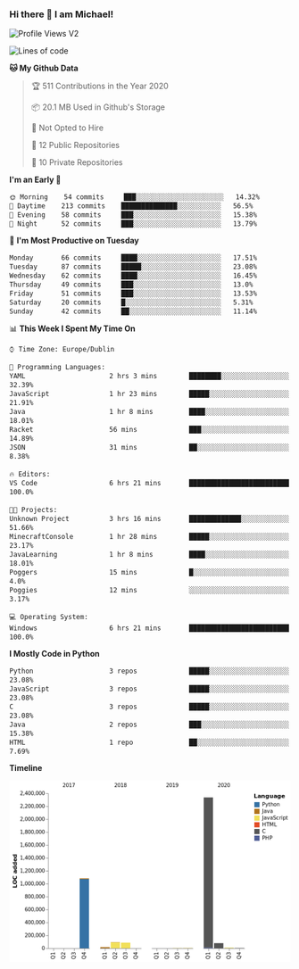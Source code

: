 ### Hi there 👋 I am Michael!

![Profile Views V2](https://komarev.com/ghpvc/?username=AppDevMichael)

<!--START_SECTION:waka-->
![Lines of code](https://img.shields.io/badge/From%20Hello%20World%20I%27ve%20Written-11.8%20million%20lines%20of%20code-blue)

**🐱 My Github Data** 

> 🏆 511 Contributions in the Year 2020
 > 
> 📦 20.1 MB Used in Github's Storage 
 > 
> 🚫 Not Opted to Hire
 > 
> 📜 12 Public Repositories
 > 
> 🔑 10 Private Repositories 

**I'm an Early 🐤** 

```text
🌞 Morning    54 commits     ███░░░░░░░░░░░░░░░░░░░░░░   14.32% 
🌆 Daytime    213 commits    ██████████████░░░░░░░░░░░   56.5% 
🌃 Evening    58 commits     ███░░░░░░░░░░░░░░░░░░░░░░   15.38% 
🌙 Night      52 commits     ███░░░░░░░░░░░░░░░░░░░░░░   13.79%

```
📅 **I'm Most Productive on Tuesday** 

```text
Monday       66 commits     ████░░░░░░░░░░░░░░░░░░░░░   17.51% 
Tuesday      87 commits     █████░░░░░░░░░░░░░░░░░░░░   23.08% 
Wednesday    62 commits     ████░░░░░░░░░░░░░░░░░░░░░   16.45% 
Thursday     49 commits     ███░░░░░░░░░░░░░░░░░░░░░░   13.0% 
Friday       51 commits     ███░░░░░░░░░░░░░░░░░░░░░░   13.53% 
Saturday     20 commits     █░░░░░░░░░░░░░░░░░░░░░░░░   5.31% 
Sunday       42 commits     ██░░░░░░░░░░░░░░░░░░░░░░░   11.14%

```


📊 **This Week I Spent My Time On** 

```text
⌚︎ Time Zone: Europe/Dublin

💬 Programming Languages: 
YAML                     2 hrs 3 mins        ████████░░░░░░░░░░░░░░░░░   32.39% 
JavaScript               1 hr 23 mins        █████░░░░░░░░░░░░░░░░░░░░   21.91% 
Java                     1 hr 8 mins         ████░░░░░░░░░░░░░░░░░░░░░   18.01% 
Racket                   56 mins             ███░░░░░░░░░░░░░░░░░░░░░░   14.89% 
JSON                     31 mins             ██░░░░░░░░░░░░░░░░░░░░░░░   8.38%

🔥 Editors: 
VS Code                  6 hrs 21 mins       █████████████████████████   100.0%

🐱‍💻 Projects: 
Unknown Project          3 hrs 16 mins       █████████████░░░░░░░░░░░░   51.66% 
MinecraftConsole         1 hr 28 mins        █████░░░░░░░░░░░░░░░░░░░░   23.17% 
JavaLearning             1 hr 8 mins         ████░░░░░░░░░░░░░░░░░░░░░   18.01% 
Poggers                  15 mins             █░░░░░░░░░░░░░░░░░░░░░░░░   4.0% 
Poggies                  12 mins             ░░░░░░░░░░░░░░░░░░░░░░░░░   3.17%

💻 Operating System: 
Windows                  6 hrs 21 mins       █████████████████████████   100.0%

```

**I Mostly Code in Python** 

```text
Python                   3 repos             █████░░░░░░░░░░░░░░░░░░░░   23.08% 
JavaScript               3 repos             █████░░░░░░░░░░░░░░░░░░░░   23.08% 
C                        3 repos             █████░░░░░░░░░░░░░░░░░░░░   23.08% 
Java                     2 repos             ███░░░░░░░░░░░░░░░░░░░░░░   15.38% 
HTML                     1 repo              ██░░░░░░░░░░░░░░░░░░░░░░░   7.69%

```


**Timeline**

![Chart not found](https://github.com/AppDevMichael/AppDevMichael/blob/master/charts/bar_graph.png) 


<!--END_SECTION:waka-->

